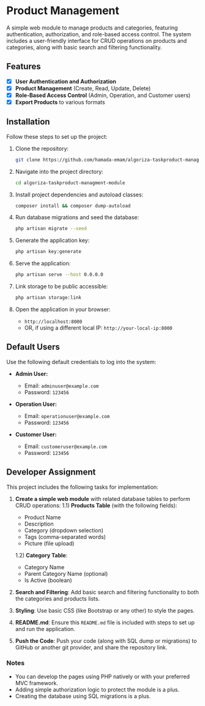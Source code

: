 # Product Management 

A simple web module to manage products and categories, featuring authentication, authorization, and role-based access control. The system includes a user-friendly interface for CRUD operations on products and categories, along with basic search and filtering functionality.

## Features

- [x] **User Authentication and Authorization**
- [x] **Product Management** (Create, Read, Update, Delete)
- [x] **Role-Based Access Control** (Admin, Operation, and Customer users)
- [x] **Export Products** to various formats

## Installation

Follow these steps to set up the project:

1. Clone the repository:
    ```bash
    git clone https://github.com/hamada-emam/algoriza-taskproduct-managment-module.git
    ```

2. Navigate into the project directory:
    ```bash
    cd algoriza-taskproduct-managment-module
    ```

3. Install project dependencies and autoload classes:
    ```bash
    composer install && composer dump-autoload
    ```

4. Run database migrations and seed the database:
    ```bash
    php artisan migrate --seed
    ```

5. Generate the application key:
    ```bash
    php artisan key:generate
    ```

6. Serve the application:
    ```bash
    php artisan serve --host 0.0.0.0
    ```

6. Link storage to be public accessible:
    ```bash
    php artisan storage:link
    ```

8. Open the application in your browser:
    - `http://localhost:8000`
    - OR, if using a different local IP: `http://your-local-ip:8000`

## Default Users

Use the following default credentials to log into the system:

- **Admin User:**
    - Email: `adminuser@example.com`
    - Password: `123456`

- **Operation User:**
    - Email: `operationuser@example.com`
    - Password: `123456`

- **Customer User:**
    - Email: `customeruser@example.com`
    - Password: `123456`

## Developer Assignment

This project includes the following tasks for implementation:

1. **Create a simple web module** with related database tables to perform CRUD operations:
   1.1) **Products Table** (with the following fields):
   - Product Name
   - Description
   - Category (dropdown selection)
   - Tags (comma-separated words)
   - Picture (file upload)
   
   1.2) **Category Table**:
   - Category Name
   - Parent Category Name (optional)
   - Is Active (boolean)
   
2. **Search and Filtering**: Add basic search and filtering functionality to both the categories and products lists.

3. **Styling**: Use basic CSS (like Bootstrap or any other) to style the pages.

4. **README.md**: Ensure this `README.md` file is included with steps to set up and run the application.

5. **Push the Code**: Push your code (along with SQL dump or migrations) to GitHub or another git provider, and share the repository link.

### Notes

- You can develop the pages using PHP natively or with your preferred MVC framework.
- Adding simple authorization logic to protect the module is a plus.
- Creating the database using SQL migrations is a plus.

